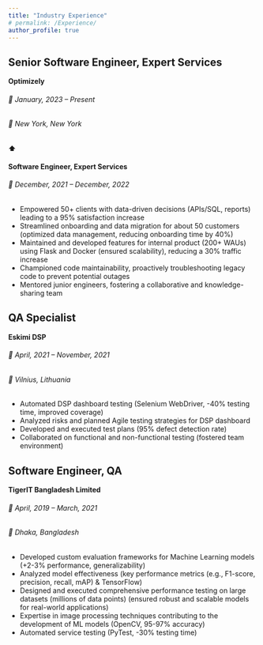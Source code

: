 ```yaml
---
title: "Industry Experience"
# permalink: /Experience/
author_profile: true
---
```


## Senior Software Engineer, Expert Services

**Optimizely**

###### 📅 January, 2023 – Present
###### 📍 New York, New York

**⬆**

#### Software Engineer, Expert Services
###### 📅 December, 2021 – December, 2022

- Empowered 50+ clients with data-driven decisions (APIs/SQL, reports) leading to a 95% satisfaction increase
- Streamlined onboarding and data migration for about 50 customers (optimized data management, reducing onboarding time by 40%)
- Maintained and developed features for internal product (200+ WAUs) using Flask and Docker (ensured scalability), reducing a 30% traffic increase
- Championed code maintainability, proactively troubleshooting legacy code to prevent potential outages
- Mentored junior engineers, fostering a collaborative and knowledge-sharing team

## QA Specialist

**Eskimi DSP**

###### 📅 April, 2021 – November, 2021
###### 📍 Vilnius, Lithuania

- Automated DSP dashboard testing (Selenium WebDriver, -40% testing time, improved coverage)
- Analyzed risks and planned Agile testing strategies for DSP dashboard
- Developed and executed test plans (95% defect detection rate)
- Collaborated on functional and non-functional testing (fostered team environment)

## Software Engineer, QA

**TigerIT Bangladesh Limited**

###### 📅 April, 2019 – March, 2021
###### 📍 Dhaka, Bangladesh

- Developed custom evaluation frameworks for Machine Learning models (+2-3% performance, generalizability)
- Analyzed model effectiveness (key performance metrics (e.g., F1-score, precision, recall, mAP) & TensorFlow)
- Designed and executed comprehensive performance testing on large datasets (millions of data points) (ensured robust and scalable models for real-world applications)
- Expertise in image processing techniques contributing to the development of ML models (OpenCV, 95-97% accuracy)
- Automated service testing (PyTest, -30% testing time)
